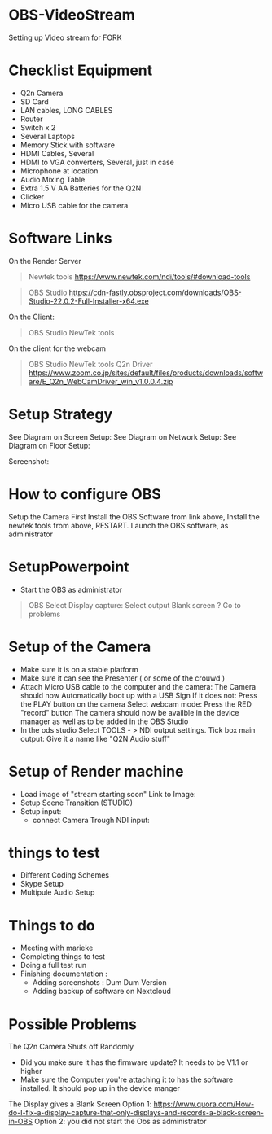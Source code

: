 # OBS-VideoStream
Setting up Video stream for FORK

# Checklist Equipment
 - Q2n Camera
 - SD Card
 - LAN cables, LONG CABLES
 - Router                       
 - Switch x 2 
 - Several Laptops
 - Memory Stick with software
 - HDMI Cables, Several
 - HDMI to VGA converters, Several, just in case
 - Microphone at location
 - Audio Mixing Table
 - Extra 1.5 V AA Batteries for the Q2N
 - Clicker
 - Micro USB cable for the camera

# Software Links

On the Render Server

> Newtek tools
https://www.newtek.com/ndi/tools/#download-tools

> OBS Studio
https://cdn-fastly.obsproject.com/downloads/OBS-Studio-22.0.2-Full-Installer-x64.exe

On the Client: 

> OBS Studio
> NewTek tools

On the client for the webcam

> OBS Studio
> NewTek tools
> Q2n Driver
https://www.zoom.co.jp/sites/default/files/products/downloads/software/E_Q2n_WebCamDriver_win_v1.0.0.4.zip

# Setup Strategy

See Diagram on Screen Setup:
See Diagram on Network Setup:
See Diagram on Floor Setup:

Screenshot:


# How to configure OBS
Setup the Camera First 
Install the OBS Software from link above, Install the newtek tools from above, RESTART.
Launch the OBS software, as administrator

# SetupPowerpoint


- Start the OBS as administrator

> OBS Select Display capture: 
> Select output 
Blank screen ? Go to problems


# Setup of the Camera
- Make sure it is on a stable platform
- Make sure it can see the Presenter ( or some of the crouwd )
- Attach Micro USB cable to the computer and the camera:
    The Camera should now Automatically boot up with a USB Sign
        If it does not: Press the PLAY button on the camera
    Select webcam mode: Press the RED "record" button
    The camera should now be availble in the device manager as well as to be added in the OBS Studio
- In the ods studio Select TOOLS - > NDI output settings. Tick box main output: Give it a name like "Q2N Audio stuff"

    
# Setup of Render machine
- Load image of "stream starting soon"
Link to Image:
- Setup Scene Transition (STUDIO) 
- Setup input: 
    - connect Camera Trough NDI input: 



# things to test

 - Different Coding Schemes
 - Skype Setup
 - Multipule Audio Setup

# Things to do

- Meeting with marieke
- Completing things to test
- Doing a full test run
- Finishing documentation : 
    - Adding screenshots : Dum Dum Version
    - Adding backup of software on Nextcloud

# Possible Problems

The Q2n Camera Shuts off Randomly
 - Did you make sure it has the firmware update? It needs to be V1.1 or higher
 - Make sure the Computer you're attaching it to has the software installed. It should pop up in the device manger 

The Display gives a Blank Screen
Option 1:
https://www.quora.com/How-do-I-fix-a-display-capture-that-only-displays-and-records-a-black-screen-in-OBS
Option 2:
you did not start the Obs as administrator